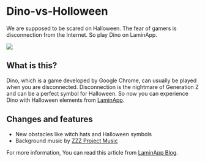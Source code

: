 # Dino-vs-Holloween
We are supposed to be scared on Halloween. The fear of gamers is disconnection from the Internet. So play Dino on LaminApp.

<img src="https://blog.laminapp.com/wp-content/uploads/2022/10/dino_vs_halloween.jpg">

<h2>What is this?</h2>
Dino, which is a game developed by Google Chrome, can usually be played when you are disconnected. Disconnection is the nightmare of Generation Z and can be a perfect symbol for Halloween. So now you can experience Dino with Halloween elements from <a href="https://laminapp.com/Halloween">LaminApp</a>.

<h2>Changes and features</h2>
<ul>
  <li>New obstacles like witch hats and Halloween symbols</li>
  <li>Background music by <a href="https://www.instagram.com/zzzmusik/">ZZZ Project Music</a></li>
</ul>

<p>For more information, You can read this article from <a href="https://blog.laminapp.com/the-diary-of-halloween-2022/">LaminApp Blog</a>.</p>
